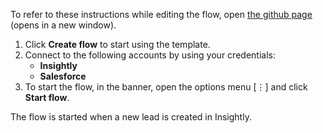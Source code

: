 To refer to these instructions while editing the flow, open [the github page](Sync%20Insightly%20new%20leads%20with%20Salesforce%20leads_instructions.md) (opens in a new window).

1.	Click **Create flow** to start using the template.
2.	Connect to the following accounts by using your credentials:
    - **Insightly** 
	- **Salesforce**
3.	To start the flow, in the banner, open the options menu [⋮] and click **Start flow**.

The flow is started when a new lead is created in Insightly.